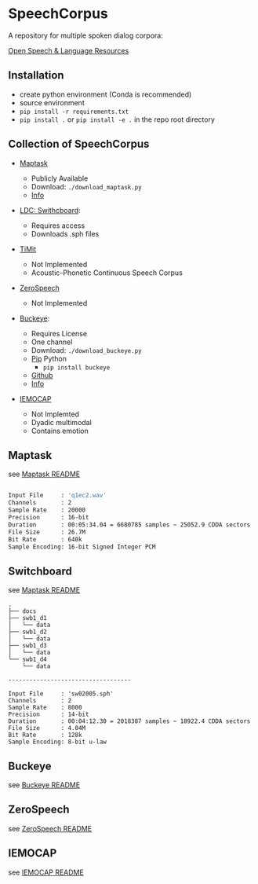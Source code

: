# SpeechCorpus

A repository for multiple spoken dialog corpora:

[Open Speech & Language Resources](https://www.openslr.org/resources.php)

##  Installation

* create python environment (Conda is recommended)
* source environment
* `pip install -r requirements.txt`
* `pip install .` or `pip install -e .` in the repo root directory

## Collection of SpeechCorpus

* [Maptask](http://groups.inf.ed.ac.uk/maptask/)
  - Publicly Available
  - Download: `./download_maptask.py`
  - [Info](./info/MaptaskNotes.md)
* [LDC: Swithcboard](https://catalog.ldc.upenn.edu/topten):
  - Requires access 
  - Downloads .sph files
* [TiMit](https://catalog.ldc.upenn.edu/LDC93S1)
  - Not Implemented
  - Acoustic-Phonetic Continuous Speech Corpus
* [ZeroSpeech](https://zerospeech.com/2017/)
  - Not Implemented
* [Buckeye](http://buckeyecorpus.osu.edu/php/speech.php):
  - Requires License
  - One channel
  - Download: `./download_buckeye.py`
  - [Pip](https://nbviewer.jupyter.org/github/scjs/buckeye/blob/master/Quickstart.ipynb) Python
    - `pip install buckeye`
  - [Github](https://github.com/scjs/buckeye)
  - [Info](./info/BuckeyeCorpusmanual.pdf)

* [IEMOCAP](https://sail.usc.edu/iemocap/)
  - Not Implemted
  - Dyadic multimodal
  - Contains emotion


## Maptask
see [Maptask README](./maptask/README.md)
```bash

Input File     : 'q1ec2.wav'
Channels       : 2
Sample Rate    : 20000
Precision      : 16-bit
Duration       : 00:05:34.04 = 6680785 samples ~ 25052.9 CDDA sectors
File Size      : 26.7M
Bit Rate       : 640k
Sample Encoding: 16-bit Signed Integer PCM

```

## Switchboard
see [Maptask README](./maptask/README.md)
  ```
  .
  ├── docs
  ├── swb1_d1
  │   └── data
  ├── swb1_d2
  │   └── data
  ├── swb1_d3
  │   └── data
  └── swb1_d4
      └── data

  -----------------------------------

  Input File     : 'sw02005.sph'
  Channels       : 2
  Sample Rate    : 8000
  Precision      : 14-bit
  Duration       : 00:04:12.30 = 2018387 samples ~ 18922.4 CDDA sectors
  File Size      : 4.04M
  Bit Rate       : 128k
  Sample Encoding: 8-bit u-law

  ```


## Buckeye

see [Buckeye README](./buckeye/README.md)

## ZeroSpeech

see [ZeroSpeech README](./zerospeech/README.md)

## IEMOCAP
see [IEMOCAP README](./iemocap/README.md)

